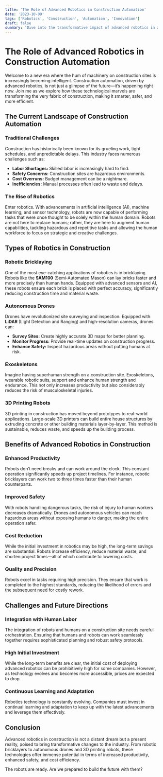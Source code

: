 ```yaml
---
title: 'The Role of Advanced Robotics in Construction Automation'
date: '2023-10-09'
tags: ['Robotics', 'Construction', 'Automation', 'Innovation']
draft: false
summary: 'Dive into the transformative impact of advanced robotics in automating the construction industry. Discover how robots are making building sites smarter, safer, and more efficient.'
---
```


# The Role of Advanced Robotics in Construction Automation

Welcome to a new era where the hum of machinery on construction sites is increasingly becoming intelligent. Construction automation, driven by advanced robotics, is not just a glimpse of the future—it’s happening right now. Join me as we explore how these technological marvels are transforming the very fabric of construction, making it smarter, safer, and more efficient.

## The Current Landscape of Construction Automation

### Traditional Challenges

Construction has historically been known for its grueling work, tight schedules, and unpredictable delays. This industry faces numerous challenges such as:

- **Labor Shortages:** Skilled labor is increasingly hard to find.
- **Safety Concerns:** Construction sites are hazardous environments.
- **Cost Overruns:** Budget management can be a nightmare.
- **Inefficiencies:** Manual processes often lead to waste and delays.

### The Rise of Robotics

Enter robotics. With advancements in artificial intelligence (AI), machine learning, and sensor technology, robots are now capable of performing tasks that were once thought to be solely within the human domain. Robots are not here to replace humans; rather, they are here to augment human capabilities, tackling hazardous and repetitive tasks and allowing the human workforce to focus on strategic and creative challenges.

## Types of Robotics in Construction

### Robotic Bricklaying

One of the most eye-catching applications of robotics is in bricklaying. Robots like the **SAM100** (Semi-Automated Mason) can lay bricks faster and more precisely than human hands. Equipped with advanced sensors and AI, these robots ensure each brick is placed with perfect accuracy, significantly reducing construction time and material waste.

### Autonomous Drones

Drones have revolutionized site surveying and inspection. Equipped with **LiDAR** (Light Detection and Ranging) and high-resolution cameras, drones can:

- **Survey Sites:** Create highly accurate 3D maps for better planning.
- **Monitor Progress:** Provide real-time updates on construction progress.
- **Enhance Safety:** Inspect hazardous areas without putting humans at risk.

### Exoskeletons

Imagine having superhuman strength on a construction site. Exoskeletons, wearable robotic suits, support and enhance human strength and endurance. This not only increases productivity but also considerably reduces the risk of musculoskeletal injuries.

### 3D Printing Robots

3D printing in construction has moved beyond prototypes to real-world applications. Large-scale 3D printers can build entire house structures by extruding concrete or other building materials layer-by-layer. This method is sustainable, reduces waste, and speeds up the building process.

## Benefits of Advanced Robotics in Construction

### Enhanced Productivity

Robots don’t need breaks and can work around the clock. This constant operation significantly speeds up project timelines. For instance, robotic bricklayers can work two to three times faster than their human counterparts.

### Improved Safety

With robots handling dangerous tasks, the risk of injury to human workers decreases dramatically. Drones and autonomous vehicles can reach hazardous areas without exposing humans to danger, making the entire operation safer.

### Cost Reduction

While the initial investment in robotics may be high, the long-term savings are substantial. Robots increase efficiency, reduce material waste, and shorten project times—all of which contribute to lowering costs.

### Quality and Precision

Robots excel in tasks requiring high precision. They ensure that work is completed to the highest standards, reducing the likelihood of errors and the subsequent need for costly rework.

## Challenges and Future Directions

### Integration with Human Labor

The integration of robots and humans on a construction site needs careful orchestration. Ensuring that humans and robots can work seamlessly together requires sophisticated planning and robust safety protocols.

### High Initial Investment

While the long-term benefits are clear, the initial cost of deploying advanced robotics can be prohibitively high for some companies. However, as technology evolves and becomes more accessible, prices are expected to drop.

### Continuous Learning and Adaptation

Robotics technology is constantly evolving. Companies must invest in continual learning and adaptation to keep up with the latest advancements and leverage them effectively.

## Conclusion

Advanced robotics in construction is not a distant dream but a present reality, poised to bring transformative changes to the industry. From robotic bricklayers to autonomous drones and 3D printing robots, these technologies offer immense potential in terms of increased productivity, enhanced safety, and cost efficiency.

The robots are ready. Are we prepared to build the future with them?
